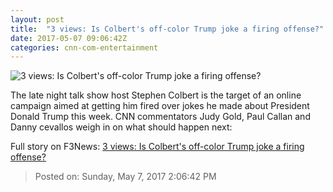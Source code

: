 ```yaml
---
layout: post
title:  "3 views: Is Colbert's off-color Trump joke a firing offense?"
date: 2017-05-07 09:06:42Z
categories: cnn-com-entertainment
---
```


![3 views: Is Colbert's off-color Trump joke a firing offense?](http://i2.cdn.cnn.com/cnnnext/dam/assets/170502013027-stephen-colbert-may-1-2017-super-tease.jpg)

The late night talk show host Stephen Colbert is the target of an online campaign aimed at getting him fired over jokes he made about President Donald Trump this week. CNN commentators Judy Gold, Paul Callan and Danny cevallos weigh in on what should happen next:


Full story on F3News: [3 views: Is Colbert's off-color Trump joke a firing offense?](http://www.f3nws.com/n/34NHyH)

> Posted on: Sunday, May 7, 2017 2:06:42 PM
